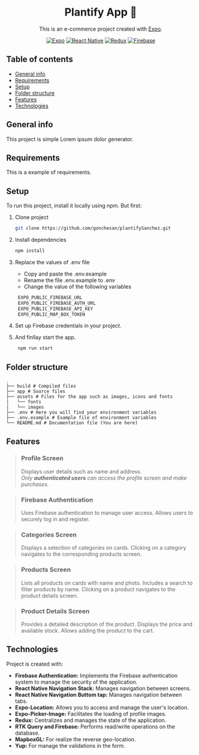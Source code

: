 <div align="center">    
 
# Plantify App 🌱

This is an e-commerce project created with [Expo](https://expo.dev).

[![Expo](https://img.shields.io/badge/expo-1C1E24?style=for-the-badge&logo=expo&logoColor=#D04A37)](https://expo.dev/)
[![React Native](https://img.shields.io/badge/react_native-%2320232a.svg?style=for-the-badge&logo=react&logoColor=%2361DAFB)](https://reactnative.dev/)
[![Redux](https://img.shields.io/badge/redux-%23593d88.svg?style=for-the-badge&logo=redux&logoColor=white)](https://redux-toolkit.js.org/)
[![Firebase](https://img.shields.io/badge/firebase-a08021?style=for-the-badge&logo=firebase&logoColor=ffcd34)](https://firebase.google.com/)

<!--
ARXIV
[![Paper](http://img.shields.io/badge/arxiv-math.co:1480.1111-B31B1B.svg)](https://www.nature.com/articles/nature14539)
-->

</div>

## Table of contents

- [General info](#general-info)
- [Requirements](#requirements)
- [Setup](#setup)
- [Folder structure](#folder-structure)
- [Features](#features)
- [Technologies](#technologies)

## General info

This project is simple Lorem ipsum dolor generator.

## Requirements

This is a example of requirements.

## Setup

To run this project, install it locally using npm. But first:

1. Clone project

   ```bash
   git clone https://github.com/gonchesan/plantifySanchez.git
   ```

2. Install dependencies

   ```bash
   npm install
   ```

3. Replace the values of .env file

   - Copy and paste the .env.example
   - Rename the file .env.example to .env
   - Change the value of the following variables

   ```bash
    EXPO_PUBLIC_FIREBASE_URL
    EXPO_PUBLIC_FIREBASE_AUTH_URL
    EXPO_PUBLIC_FIREBASE_API_KEY
    EXPO_PUBLIC_MAP_BOX_TOKEN
   ```

4. Set up Firebase credentials in your project.

5. And finllay start the app.

   ```bash
    npm run start
   ```

## Folder structure

```
.
├── build # Compiled files
├── app # Source files
├── assets # Files for the app such as images, icons and fonts
|   └── fonts
|   └── images
├── .env # Here you will find your environment variables
├── .env.example # Example file of environment variables
└── README.md # Documentation file (You are here)
```

## Features

> ### Profile Screen
>
> Displays user details such as name and address.\
> _Only **authenticated users** can access the profile screen and make purchases._

> ### Firebase Authentication
>
> Uses Firebase authentication to manage user access. Allows users to securely log in and register.

> ### Categories Screen
>
> Displays a selection of categories on cards. Clicking on a category navigates to the corresponding products screen.

> ### Products Screen
>
> Lists all products on cards with name and photo. Includes a search to filter products by name. Clicking on a product navigates to the product details screen.

> ### Product Details Screen
>
> Provides a detailed description of the product. Displays the price and available stock. Allows adding the product to the cart.

## Technologies

Project is created with:

- **Firebase Authentication:** Implements the Firebase authentication system to manage the security of the application.
- **React Native Navigation Stack:** Manages navigation between screens.
- **React Native Navigation Buttom tap:** Manages navigation between tabs.
- **Expo-Location:** Allows you to access and manage the user's location.
- **Expo-Picker-Image:** Facilitates the loading of profile images.
- **Redux:** Centralizes and manages the state of the application.
- **RTK Query and Firebase:** Performs read/write operations on the database.
- **MapboxGL:** For realize the reverse geo-location.
- **Yup:** For manage the validations in the form.
